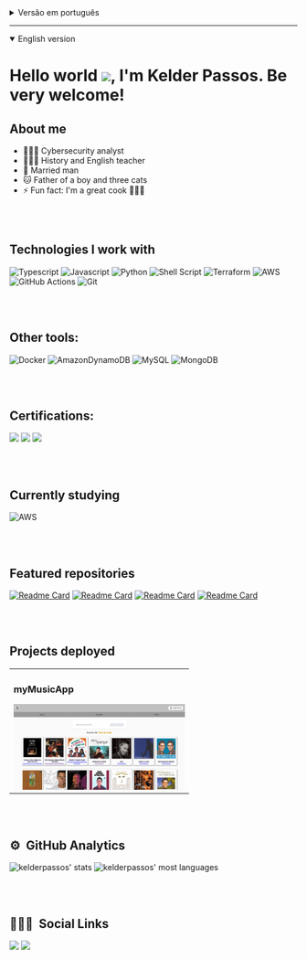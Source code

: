 <details>
  <summary>Versão em português</summary>
  
  # Olá Mundo <img src="https://cdn.jsdelivr.net/gh/Readme-Workflows/Readme-Icons@main/icons/gifs/wave.gif" />, eu sou Kelder Passos. Sejam muito bem vindos!

  ## Sobre mim
  - 👨🏻‍💻 Analista de Cibersegurança
  - 👨🏻‍🏫 Professor de História e Inglês
  - 💍 Homem casado
  - 🐱 Pai de um menino e três gatos
  - ⚡ Curiosidade: Sou um ótimo cozinheiro  👨🏻‍🍳
  
  <br></br>
  
  ## Tecnologias com que trabalho:
  ![Typescript](https://img.shields.io/badge/TypeScript-007ACC?style=for-the-badge&logo=typescript&logoColor=white)
  ![Javascript](https://img.shields.io/badge/JavaScript-323330?style=for-the-badge&logo=javascript&logoColor=F7DF1E)
  ![Python](https://img.shields.io/badge/Python-FFD43B?style=for-the-badge&logo=python&logoColor=blue)
  ![Shell Script](https://img.shields.io/badge/shell_script-%23121011.svg?style=for-the-badge&logo=gnu-bash&logoColor=white)
  ![Terraform](https://img.shields.io/badge/Terraform-7B42BC?style=for-the-badge&logo=terraform&logoColor=white)
  ![AWS](https://img.shields.io/badge/AWS-%23FF9900.svg?style=for-the-badge&logo=amazon-aws&logoColor=white)
  ![GitHub Actions](https://img.shields.io/badge/github%20actions-%232671E5.svg?style=for-the-badge&logo=githubactions&logoColor=white)
  ![Git](https://img.shields.io/badge/git-F1502F.svg?style=for-the-badge&logo=git&logoColor=white)

  <br></br>
  
  ## Ferramentas familiares:
  ![Docker](https://img.shields.io/badge/Docker-2CA5E0?style=for-the-badge&logo=docker&logoColor=white)
  ![AmazonDynamoDB](https://img.shields.io/badge/Amazon%20DynamoDB-4053D6?style=for-the-badge&logo=Amazon%20DynamoDB&logoColor=white)
  ![MySQL](https://img.shields.io/badge/mysql-4479A1.svg?style=for-the-badge&logo=mysql&logoColor=white)
  ![MongoDB](https://img.shields.io/badge/MongoDB-%234ea94b.svg?style=for-the-badge&logo=mongodb&logoColor=white)
  
  <br></br>
  
  ## Certificações:
  <a href="https://www.credly.com/badges/c7ceda40-a120-4ccd-8182-d070e7d2988c/public_url" target="_blank" style="text-decoration: none">
    <img src="https://github.com/kelderpassos/imagens/blob/main/aws-certified-cloud-practitioner.png"></img>
  </a>

  <a href="https://www.credly.com/badges/15f4a738-893f-493f-b5bf-2b8f695394b9/public_url" target="_blank" style="text-decoration: none">
    <img src="https://github.com/kelderpassos/imagens/blob/main/introduction-to-cybersecurity.png"></img>
  </a>

  <a href="https://www.credly.com/badges/b49643f2-c957-445c-b935-e9cda2cfca56/public_url" target="_blank" style="text-decoration: none">
    <img src="https://github.com/kelderpassos/imagens/blob/main/introduction-to-the-threat-landscape-2-0.png"></img>
  </a>
  
  <br></br>

  ## Estudando no momento:  
  ![AWS](https://img.shields.io/badge/aws_developer_associate-3A3BF7.svg?style=for-the-badge&logo=amazon-aws&logoColor=white)
  
  <br></br>
  
  ## Projetos em destaque:
  [![Readme Card](https://github-readme-stats.vercel.app/api/pin/?username=kelderpassos&repo=aws-scripts&theme=codeSTACKr&border_color=ffffff)](https://github.com/kelderpassos/aws-scripts)
  [![Readme Card](https://github-readme-stats.vercel.app/api/pin/?username=kelderpassos&repo=terraform-scripts&theme=codeSTACKr&border_color=ffffff)](https://github.com/kelderpassos/terraform-scripts)
  [![Readme Card](https://github-readme-stats.vercel.app/api/pin/?username=kelderpassos&repo=global-logging-system&theme=codeSTACKr&border_color=ffffff)](https://github.com/kelderpassos/global-logging-system)
  [![Readme Card](https://github-readme-stats.vercel.app/api/pin/?username=kelderpassos&repo=vehicle-dealership&theme=codeSTACKr&border_color=ffffff)](https://github.com/kelderpassos/vehicle-dealership)

<br></br>

## Projetos implementados
<table>
  <td valign="top">
      <h3 align="left">myMusicApp</h3>
      <a href="https://my-music-app-mu.vercel.app/"><img width=300px height=150px src="https://github.com/kelderpassos/myMusicApp/blob/kelder-passos/src/images/Preview.png" alt="Project-preview" /></a>
  </td>
</table>


<br></br>
  
  ## ⚙️ &nbsp;Estatísticas do Github

  <p align="left">
  <img height="180em" src="https://github-readme-stats.vercel.app/api?username=kelderpassos&show_icons=true&theme=vision-friendly-dark" alt="kelderpassos' stats"/>
  <img height="180em" src="https://github-readme-stats.vercel.app/api/top-langs/?username=kelderpassos&layout=compact&theme=vision-friendly-dark" alt="kelderpassos' most languages"/>
  </p>
  
  <br></br>
  
  ## 👨🏽‍🦲 &nbsp;Contatos

<a href="https://www.linkedin.com/in/kelderpassos/" target="_blank"><img src="https://img.shields.io/badge/-kelderpassos-%230077B5?style=for-the-badge&logo=linkedin&logoColor=white" target="_blank"></a> 
<a href = "mailto:kelder.passos@gmail.com" >
    <img src="https://img.shields.io/badge/Gmail-D14836?style=for-the-badge&logo=gmail&logoColor=white" target="_blank" />
  </a>

</details>

---
<details open>
  <summary>English version</summary>


# Hello world <img src="https://cdn.jsdelivr.net/gh/Readme-Workflows/Readme-Icons@main/icons/gifs/wave.gif" />, I'm Kelder Passos. Be very welcome!

  
## About me
- 👨🏻‍💻 Cybersecurity analyst
- 👨🏻‍🏫 History and English teacher
- 💍 Married man
- 🐱 Father of a boy and three cats
- ⚡ Fun fact: I'm a great cook  👨🏻‍🍳

<br></br>

## Technologies I work with
![Typescript](https://img.shields.io/badge/TypeScript-007ACC?style=for-the-badge&logo=typescript&logoColor=white)
![Javascript](https://img.shields.io/badge/JavaScript-323330?style=for-the-badge&logo=javascript&logoColor=F7DF1E)
![Python](https://img.shields.io/badge/Python-FFD43B?style=for-the-badge&logo=python&logoColor=blue)
![Shell Script](https://img.shields.io/badge/shell_script-%23121011.svg?style=for-the-badge&logo=gnu-bash&logoColor=white)
![Terraform](https://img.shields.io/badge/Terraform-7B42BC?style=for-the-badge&logo=terraform&logoColor=white)
![AWS](https://img.shields.io/badge/AWS-%23FF9900.svg?style=for-the-badge&logo=amazon-aws&logoColor=white)
![GitHub Actions](https://img.shields.io/badge/github%20actions-%232671E5.svg?style=for-the-badge&logo=githubactions&logoColor=white)
![Git](https://img.shields.io/badge/git-F1502F.svg?style=for-the-badge&logo=git&logoColor=white)

<br></br>

## Other tools:
![Docker](https://img.shields.io/badge/Docker-2CA5E0?style=for-the-badge&logo=docker&logoColor=white)
![AmazonDynamoDB](https://img.shields.io/badge/Amazon%20DynamoDB-4053D6?style=for-the-badge&logo=Amazon%20DynamoDB&logoColor=white)
![MySQL](https://img.shields.io/badge/mysql-4479A1.svg?style=for-the-badge&logo=mysql&logoColor=white)
![MongoDB](https://img.shields.io/badge/MongoDB-%234ea94b.svg?style=for-the-badge&logo=mongodb&logoColor=white)

<br></br>

## Certifications:
  <a href="https://www.credly.com/badges/c7ceda40-a120-4ccd-8182-d070e7d2988c/public_url" target="_blank" style="text-decoration: none">
    <img src="https://github.com/kelderpassos/imagens/blob/main/aws-certified-cloud-practitioner.png"></img>
  </a>

  <a href="https://www.credly.com/badges/15f4a738-893f-493f-b5bf-2b8f695394b9/public_url" target="_blank" style="text-decoration: none">
    <img src="https://github.com/kelderpassos/imagens/blob/main/introduction-to-cybersecurity.png"></img>
  </a>

  <a href="https://www.credly.com/badges/b49643f2-c957-445c-b935-e9cda2cfca56/public_url" target="_blank" style="text-decoration: none">
    <img src="https://github.com/kelderpassos/imagens/blob/main/introduction-to-the-threat-landscape-2-0.png"></img>
  </a>

<br></br>

## Currently studying
![AWS](https://img.shields.io/badge/aws_developer_associate-3A3BF7.svg?style=for-the-badge&logo=amazon-aws&logoColor=white)

<br></br>

## Featured repositories
  [![Readme Card](https://github-readme-stats.vercel.app/api/pin/?username=kelderpassos&repo=aws-scripts&theme=codeSTACKr&border_color=ffffff)](https://github.com/kelderpassos/aws-scripts)
  [![Readme Card](https://github-readme-stats.vercel.app/api/pin/?username=kelderpassos&repo=anomaly-search&theme=codeSTACKr&border_color=ffffff)](https://github.com/kelderpassos/terraform-scripts)
  [![Readme Card](https://github-readme-stats.vercel.app/api/pin/?username=kelderpassos&repo=global-logging-system&theme=codeSTACKr&border_color=ffffff)](https://github.com/kelderpassos/global-logging-system)
  [![Readme Card](https://github-readme-stats.vercel.app/api/pin/?username=kelderpassos&repo=vehicle-dealership&theme=codeSTACKr&border_color=ffffff)](https://github.com/kelderpassos/vehicle-dealership)

<br></br>

## Projects deployed
<table>
  <td valign="top">
      <h3 align="left">myMusicApp</h3>
      <a href="https://my-music-app-mu.vercel.app/"><img width=300px height=150px src="https://github.com/kelderpassos/myMusicApp/blob/kelder-passos/src/images/Preview.png" alt="Project-preview" /></a>
  </td>
</table>


<br></br>

## ⚙️ &nbsp;GitHub Analytics

<p align="left">
<img height="180em" src="https://github-readme-stats.vercel.app/api?username=kelderpassos&show_icons=true&theme=vision-friendly-dark" alt="kelderpassos' stats"/>
<img height="180em" src="https://github-readme-stats.vercel.app/api/top-langs/?username=kelderpassos&layout=compact&theme=vision-friendly-dark" alt="kelderpassos' most languages"/>
</p>

<br></br>

## 👨🏽‍🦲 &nbsp;Social Links

<a href="https://www.linkedin.com/in/kelderpassos/" target="_blank"><img src="https://img.shields.io/badge/-kelderpassos-%230077B5?style=for-the-badge&logo=linkedin&logoColor=white" target="_blank"></a> 
<a href = "mailto:kelder.passos@gmail.com" >
    <img src="https://img.shields.io/badge/Gmail-D14836?style=for-the-badge&logo=gmail&logoColor=white" target="_blank" />
  </a>

<!--
**kelderpassos/kelderpassos** is a ✨ _special_ ✨ repository because its `README.md` (this file) appears on your GitHub profile.

Here are some ideas to get you started:

- 🔭 I’m currently working on ...
- 🌱 I’m currently learning ...
- 👯 I’m looking to collaborate on ...
- 🤔 I’m looking for help with ...
- 💬 Ask me about ...
- 📫 How to reach me: ...
- 😄 Pronouns: ...
- ⚡ Fun fact: ...

- 🌱 I’m currently studying Full Stack Web Development at Trybe
<p align="left"> <img src="https://komarev.com/ghpvc/?username=kelderpassos&color=yellow" alt="Profile views" /> </p>

[![My Skills](https://skills.thijs.gg/icons?i=docker,mysql,typescript,nodejs)](https://skills.thijs.gg)
[![My Skills](https://skills.thijs.gg/icons?i=html,css,js,react,jest,vite,redux,tailwind)](https://skills.thijs.gg)



<table>
  
  <tr>
      <td valign="top">
      <h3 align="left">Sistem RH</h3>
      <p><a href="https://crud1-4d41d.web.app/">Project preview</a>, <a href="https://github.com/italoO13/System-RH">Repository</a></p>
      <p>CSS, HTML and JavaScript</p>
      <a href="https://crud1-4d41d.web.app/"><img width=400px height=150px src="./imgs/systemRH.png" alt="Project-preview" /></a>
    </td>
     <td valign="top">
      <h3 align="left">Suas Despesas</h3>
      <p><a href="https://glittering-syrniki-ae0340.netlify.app">Project preview</a>, <a href="https://github.com/italoO13/Suas-Despesas">Repository</a></p>
       <p>React, Redux, Jest and RTL</p>
      <a href="https://glittering-syrniki-ae0340.netlify.app"><img width=400px height=150px src="./imgs/trybeWallet.png" alt="Project-preview" /></a>
    </td>
    <td valign="top">
      <h3 align="left">TrybeTunes</h3>
      <p><a href="https://imaginative-frangollo-b70959.netlify.app">Project preview</a>, <a href="https://github.com/italoO13/trybeTunes">Repository</a></p>
      <p>React and React Router</p>
      <a href="https://imaginative-frangollo-b70959.netlify.app"><img width=400px height=150px src="./imgs/trybetunes.png" alt="Project-preview" /></a>
    </td>
  </tr>
  <tr>
     <td valign="top">
      <h3 align="left">Trivia Quiz</h3>
      <p><a href="https://project-trivia-quiz.netlify.app/">Project preview</a>, <a href="https://github.com/italoO13/trivia-quiz">Repository</a></p>
      <p>React, Firebase, Sass, Trabalho em Equipe, Redux</p>
      <a href="https://project-trivia-quiz.netlify.app/"><img width=400px height=150px src="./imgs/trivia.png" alt="Project-preview" /></a>
    </td>    
     <td valign="top">
      <h3 align="left">Pokedex com RTL</h3>
      <p><span>Project preview</span>, <a href="https://github.com/italoO13/RLT-com-pokemon">Repository</a></p>
      <p>React testing Library</p>
      <a href="https://github.com/italoO13/RLT-com-pokemon"><img width=400px height=150px src="./imgs/react-testing-library.png" alt="Project-preview" /></a>
    </td>
    <td valign="top">
      <h3 align="left">Filtro Planetas Starwars</h3>
      <p><a href="https://startwarsfilterplanets.netlify.app/">Project preview</a>,
      <a href="https://github.com/italoO13/PlanetasStarwars">Repository</a></p>
      <p>React, Styled Components</p>
      <a href="https://startwarsfilterplanets.netlify.app/"><img width=400px height=150px src="./imgs/reviewApplication.png" alt="Project-preview" /></a>
    </td>
    
  </tr>

  <tr>
    <td valign="top">
      <h3 align="left">Site Psicologia</h3>
      <p><a href="https://reverent-lovelace-b32230.netlify.app/">Project preview</a>, <a href="https://github.com/italoO13/site-psi">Repository</a></p>
      <p>CSS, HTML and JavaScript</p>
      <a href="https://reverent-lovelace-b32230.netlify.app"><img width=400px height=150px src="./imgs/sitePsi.png" alt="Project-preview" /></a>
    </td>
  </tr>
  
</table>

-->
